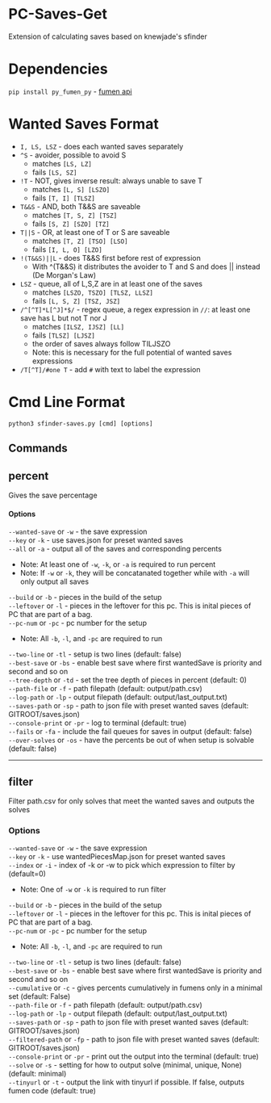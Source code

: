 # PC-Saves-Get
Extension of calculating saves based on knewjade's sfinder

# Dependencies
```pip install py_fumen_py``` - [fumen api](https://github.com/OctupusTea/py-fumen-py/tree/main)  

# Wanted Saves Format
* ``I, LS, LSZ`` - does each wanted saves separately
* ``^S`` - avoider, possible to avoid S
    * matches ``[LS, LZ]``
    * fails ``[LS, SZ]``
* ``!T`` - NOT, gives inverse result: always unable to save T
    * matches ``[L, S] [LSZO]``
    * fails ``[T, I] [TLSZ]``
* ``T&&S`` - AND, both T&&S are saveable
    * matches ``[T, S, Z] [TSZ]``
    * fails ``[S, Z] [SZO] [TZ]``
* ``T||S`` - OR, at least one of T or S are saveable
    * matches ``[T, Z] [TSO] [LSO]``
    * fails ``[I, L, O] [LZO]``
* ``!(T&&S)||L`` - does T&&S first before rest of expression
   * With ^(T&&S) it distributes the avoider to T and S and does || instead (De Morgan's Law)
* ``LSZ`` - queue, all of L,S,Z are in at least one of the saves
    * matches ``[LSZO, TSZO] [TLSZ, LLSZ]``
    * fails ``[L, S, Z] [TSZ, JSZ]``
* ``/^[^T]*L[^J]*$/`` - regex queue, a regex expression in ``//``: at least one save has L but not T nor J
    * matches ``[ILSZ, IJSZ] [LL]``
    * fails ``[TLSZ] [LJSZ]``
    * the order of saves always follow TILJSZO
    * Note: this is necessary for the full potential of wanted saves expressions
* ``/T[^T]/#one T`` - add ``#`` with text to label the expression
# Cmd Line Format
```python3 sfinder-saves.py [cmd] [options]```
## Commands
## percent
Gives the save percentage
#### Options
``--wanted-save`` or ``-w`` - the save expression  
``--key`` or ``-k`` - use saves.json for preset wanted saves  
``--all`` or ``-a`` - output all of the saves and corresponding percents  

  * Note: At least one of ``-w``, ``-k``, or ``-a`` is required to run percent  
  * Note: If ``-w`` or ``-k``, they will be concatanated together while with ``-a`` will only output all saves

`--build` or `-b` - pieces in the build of the setup  
`--leftover` or `-l` - pieces in the leftover for this pc. This is inital pieces of PC that are part of a bag.  
`--pc-num` or `-pc` - pc number for the setup  

  * Note: All `-b`, `-l`, and `-pc` are required to run  

`--two-line` or `-tl` - setup is two lines (default: false)  
``--best-save`` or ``-bs`` - enable best save where first wantedSave is priority and second and so on  
``--tree-depth`` or ``-td`` - set the tree depth of pieces in percent (default: 0)  
``--path-file``  or ``-f`` - path filepath (default: output/path.csv)  
``--log-path`` or ``-lp`` - output filepath (default: output/last_output.txt)  
``--saves-path`` or ``-sp`` - path to json file with preset wanted saves (default: GITROOT/saves.json)  
``--console-print`` or ``-pr`` - log to terminal (default: true)  
``--fails`` or ``-fa`` - include the fail queues for saves in output (default: false)  
``--over-solves`` or ``-os`` - have the percents be out of when setup is solvable (default: false)  
___
## filter
Filter path.csv for only solves that meet the wanted saves and outputs the solves
### Options
``--wanted-save`` or ``-w`` - the save expression  
``--key`` or ``-k`` - use wantedPiecesMap.json for preset wanted saves  
``--index`` or ``-i`` - index of -k or -w to pick which expression to filter by (default=0)  

  * Note: One of ``-w`` or ``-k`` is required to run filter  

`--build` or `-b` - pieces in the build of the setup  
`--leftover` or `-l` - pieces in the leftover for this pc. This is inital pieces of PC that are part of a bag.  
`--pc-num` or `-pc` - pc number for the setup  

  * Note: All `-b`, `-l`, and `-pc` are required to run  

`--two-line` or `-tl` - setup is two lines (default: false)  
``--best-save`` or ``-bs`` - enable best save where first wantedSave is priority and second and so on  
``--cumulative`` or ``-c`` - gives percents cumulatively in fumens only in a minimal set (default: False)  
``--path-file``  or ``-f`` - path filepath (default: output/path.csv)  
``--log-path`` or ``-lp`` - output filepath (default: output/last_output.txt)  
``--saves-path`` or ``-sp`` - path to json file with preset wanted saves (default: GITROOT/saves.json)  
``--filtered-path`` or ``-fp`` - path to json file with preset wanted saves (default: GITROOT/saves.json)  
``--console-print`` or ``-pr`` - print out the output into the terminal (default: true)  
``--solve`` or ``-s`` - setting for how to output solve (minimal, unique, None) (default: minimal)  
``--tinyurl`` or ``-t`` - output the link with tinyurl if possible. If false, outputs fumen code (default: true)  
